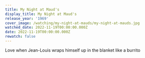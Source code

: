 ```yaml
---
title: My Night at Maud's
display_title: My Night at Maud's
release_year: '1969'
cover_image: /watching/my-night-at-mauds/my-night-at-mauds.jpg
watched_date: 2022-11-19T00:00:00.000Z
date: 2022-11-19T00:00:00.000Z
rewatch: false
---
```

Love when Jean-Louis wraps himself up in the blanket like a burrito
